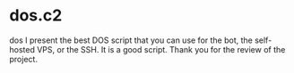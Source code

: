 # dos.c2
dos
I present the best DOS script that you can use for the bot, the self-hosted VPS, or the SSH. It is a good script. Thank you for the review of the project.

